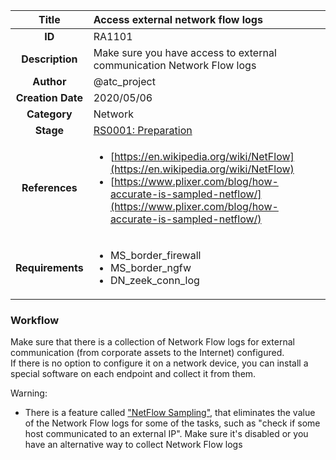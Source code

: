 | Title                       | Access external network flow logs         |
|:---------------------------:|:--------------------|
| **ID**                      | RA1101            |
| **Description**             | Make sure you have access to external communication Network Flow logs   |
| **Author**                  | @atc_project        |
| **Creation Date**           | 2020/05/06 |
| **Category**                | Network      |
| **Stage**                   |[RS0001: Preparation](../Response_Stages/RS0001.md)| 
| **References** |<ul><li>[https://en.wikipedia.org/wiki/NetFlow](https://en.wikipedia.org/wiki/NetFlow)</li><li>[https://www.plixer.com/blog/how-accurate-is-sampled-netflow/](https://www.plixer.com/blog/how-accurate-is-sampled-netflow/)</li></ul>|
| **Requirements** |<ul><li>MS_border_firewall</li><li>MS_border_ngfw</li><li>DN_zeek_conn_log</li></ul>|

### Workflow

Make sure that there is a collection of Network Flow logs for external communication (from corporate assets to the Internet) configured.  
If there is no option to configure it on a network device, you can install a special software on each endpoint and collect it from them.  

Warning:  

- There is a feature called ["NetFlow Sampling"](https://www.plixer.com/blog/how-accurate-is-sampled-netflow/), that eliminates the value of the Network Flow logs for some of the tasks, such as "check if some host communicated to an external IP". Make sure it's disabled or you have an alternative way to collect Network Flow logs  
